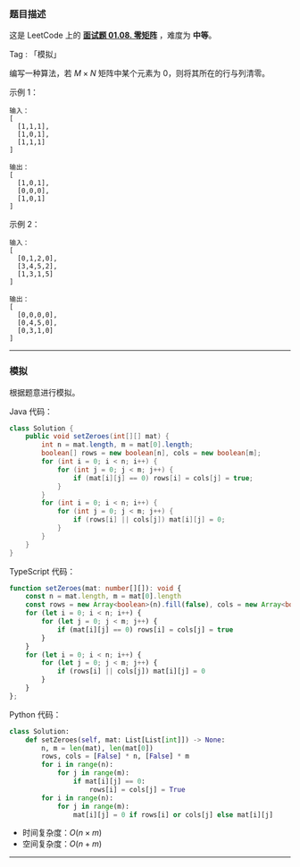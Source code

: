 ### 题目描述

这是 LeetCode 上的 **[面试题 01.08. 零矩阵](https://leetcode.cn/problems/zero-matrix-lcci/solution/by-ac_oier-0lo0/)** ，难度为 **中等**。

Tag : 「模拟」



编写一种算法，若 $M \times N$ 矩阵中某个元素为 $0$，则将其所在的行与列清零。

示例 1：
```
输入：
[
  [1,1,1],
  [1,0,1],
  [1,1,1]
]

输出：
[
  [1,0,1],
  [0,0,0],
  [1,0,1]
]
```
示例 2：
```
输入：
[
  [0,1,2,0],
  [3,4,5,2],
  [1,3,1,5]
]

输出：
[
  [0,0,0,0],
  [0,4,5,0],
  [0,3,1,0]
]
```

---

### 模拟

根据题意进行模拟。

Java 代码：
```Java
class Solution {
    public void setZeroes(int[][] mat) {
        int n = mat.length, m = mat[0].length;
        boolean[] rows = new boolean[n], cols = new boolean[m];
        for (int i = 0; i < n; i++) {
            for (int j = 0; j < m; j++) {
                if (mat[i][j] == 0) rows[i] = cols[j] = true;
            }
        }
        for (int i = 0; i < n; i++) {
            for (int j = 0; j < m; j++) {
                if (rows[i] || cols[j]) mat[i][j] = 0;
            }
        }
    }
}
```
TypeScript 代码：
```TypeScript
function setZeroes(mat: number[][]): void {
    const n = mat.length, m = mat[0].length
    const rows = new Array<boolean>(n).fill(false), cols = new Array<boolean>(m).fill(false)
    for (let i = 0; i < n; i++) {
        for (let j = 0; j < m; j++) {
            if (mat[i][j] == 0) rows[i] = cols[j] = true
        }
    }
    for (let i = 0; i < n; i++) {
        for (let j = 0; j < m; j++) {
            if (rows[i] || cols[j]) mat[i][j] = 0
        }
    }
};
```
Python 代码：
```Python
class Solution:
    def setZeroes(self, mat: List[List[int]]) -> None:
        n, m = len(mat), len(mat[0])
        rows, cols = [False] * n, [False] * m
        for i in range(n):
            for j in range(m):
                if mat[i][j] == 0:
                    rows[i] = cols[j] = True
        for i in range(n):
            for j in range(m):
                mat[i][j] = 0 if rows[i] or cols[j] else mat[i][j]
```
* 时间复杂度：$O(n \times m)$
* 空间复杂度：$O(n + m)$

---



